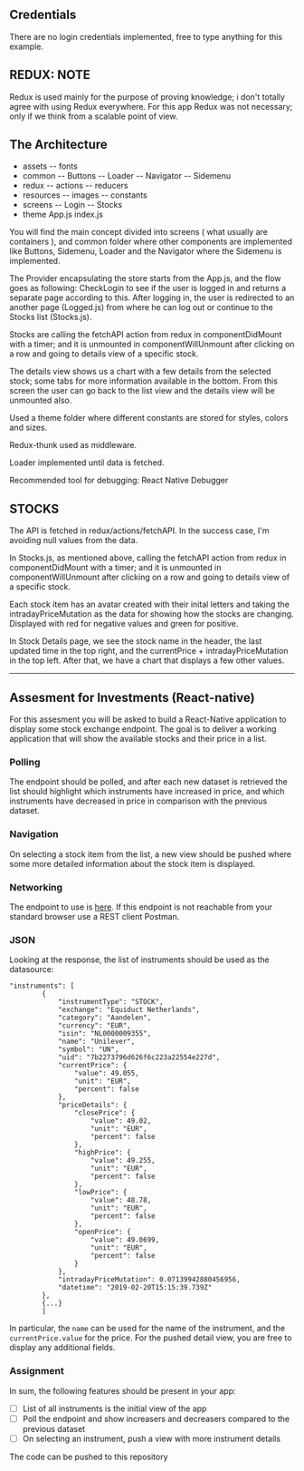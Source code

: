 ## Credentials

There are no login credentials implemented, free to type anything for this example.

## REDUX: NOTE

Redux is used mainly for the purpose of proving knowledge; i don't totally agree with using Redux everywhere.
For this app Redux was not necessary; only if we think from a scalable point of view.

## The Architecture

* assets
    -- fonts
* common
    -- Buttons
    -- Loader
    -- Navigator
    -- Sidemenu
* redux
    -- actions
    -- reducers
* resources
    -- images
    -- constants
* screens
    -- Login
    -- Stocks
* theme
App.js
index.js

You will find the main concept divided into screens ( what usually are containers ), and common folder where other components are implemented like Buttons, Sidemenu, Loader and the Navigator where the Sidemenu is implemented.

The Provider encapsulating the store starts from the App.js, and the flow goes as following: CheckLogin to see if the user is logged in and returns a separate page according to this. After logging in, the user is redirected to an another page (Logged.js) from where he can log out or continue to the Stocks list (Stocks.js).

Stocks are calling the fetchAPI action from redux in componentDidMount with a timer; and it is unmounted in componentWillUnmount after clicking on a row and going to details view of a specific stock.

The details view shows us a chart with a few details from the selected stock; some tabs for more information available in the bottom. From this screen the user can go back to the list view and the details view will be unmounted also.

Used a theme folder where different constants are stored for styles, colors and sizes.

Redux-thunk used as middleware.

Loader implemented until data is fetched.

Recommended tool for debugging: React Native Debugger


## STOCKS

The API is fetched in redux/actions/fetchAPI. In the success case, I'm avoiding null values from the data.

In Stocks.js, as mentioned above, calling the fetchAPI action from redux in componentDidMount with a timer; and it is unmounted in componentWillUnmount after clicking on a row and going to details view of a specific stock.

Each stock item has an avatar created with their inital letters and taking the intradayPriceMutation as the data for showing how the stocks are changing. Displayed with red for negative values and green for positive.

In Stock Details page, we see the stock name in the header, the last updated time in the top right, and the currentPrice + intradayPriceMutation in the top left. After that, we have a chart that displays a few other values.


------------------------------------------------------------------------------------

## Assesment for Investments (React-native)

For this assesment you will be asked to build a React-Native application to display some stock exchange endpoint.
The goal is to deliver a working application that will show the available stocks and their price in a list.

### Polling
The endpoint should be polled, and after each new dataset is retrieved the list should highlight which instruments have increased in price,
and which instruments have decreased in price in comparison with the previous dataset.

### Navigation
On selecting a stock item from the list, a new view should be pushed where some more detailed information about the stock item is displayed.

### Networking
The endpoint to use is [here](https://services.ing.nl/api/securities/mobile/markets/stockmarkets/AEX).
If this endpoint is not reachable from your standard browser use a REST client Postman.

### JSON
Looking at the response, the list of instruments should be used as the datasource:

```
"instruments": [
        {
            "instrumentType": "STOCK",
            "exchange": "Equiduct Netherlands",
            "category": "Aandelen",
            "currency": "EUR",
            "isin": "NL0000009355",
            "name": "Unilever",
            "symbol": "UN",
            "uid": "7b2273796d626f6c223a22554e227d",
            "currentPrice": {
                "value": 49.055,
                "unit": "EUR",
                "percent": false
            },
            "priceDetails": {
                "closePrice": {
                    "value": 49.02,
                    "unit": "EUR",
                    "percent": false
                },
                "highPrice": {
                    "value": 49.255,
                    "unit": "EUR",
                    "percent": false
                },
                "lowPrice": {
                    "value": 48.78,
                    "unit": "EUR",
                    "percent": false
                },
                "openPrice": {
                    "value": 49.0699,
                    "unit": "EUR",
                    "percent": false
                }
            },
            "intradayPriceMutation": 0.07139942880456956,
            "datetime": "2019-02-20T15:15:39.739Z"
        },
        {...}
        ]
```

In particular, the `name` can be used for the name of the instrument, and the `currentPrice.value` for the price.
For the pushed detail view, you are free to display any additional fields.

### Assignment
In sum, the following features should be present in your app:

- [ ] List of all instruments is the initial view of the app
- [ ] Poll the endpoint and show increasers and decreasers compared to the previous dataset
- [ ] On selecting an instrument, push a view with more instrument details

The code can be pushed to this repository
